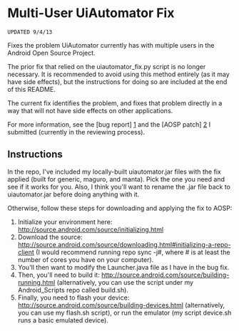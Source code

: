 Multi-User UiAutomator Fix
=========================

    UPDATED 9/4/13

Fixes the problem UiAutomator currently has with multiple users in the Android Open Source Project.

The prior fix that relied on the uiautomator_fix.py script is no longer necessary. It is recommended to avoid using this method entirely (as it may have side effects), but the instructions for doing so are included at the end of this README.

The current fix identifies the problem, and fixes that problem directly in a way that will not have side effects on other applications.

For more information, see the [bug report] [1] 
and the [AOSP patch] [2] I submitted (currently in the reviewing process).

  [1]: http://code.google.com/p/android/issues/detail?id=58987 "Bug Report"
  [2]: https://android-review.googlesource.com/64730 "AOSP Patch"

Instructions
------------

In the repo, I've included my locally-built uiautomator.jar files with the fix applied (built for generic, maguro, and manta). Pick the one you need and see if it works for you. Also, I think you'll want to rename the .jar file back to uiautomator.jar before doing anything with it.

Otherwise, follow these steps for downloading and applying the fix to AOSP:

1. Initialize your environment here: http://source.android.com/source/initializing.html
2. Download the source: http://source.android.com/source/downloading.html#initializing-a-repo-client  (I would recommend running repo sync -j#, where # is at least the number of cores you have on your computer).
3. You'll then want to modify the Launcher.java file as I have in the bug fix.
4. Then, you'll need to build it: http://source.android.com/source/building-running.html  (alternatively, you can use the script under my Android_Scripts repo called build.sh).
5. Finally, you need to flash your device: http://source.android.com/source/building-devices.html  (alternatively, you can use my flash.sh script), or run the emulator (my script device.sh runs a basic emulated device).